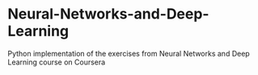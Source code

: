 # Neural-Networks-and-Deep-Learning
Python implementation of the exercises from Neural Networks and Deep Learning course on Coursera
